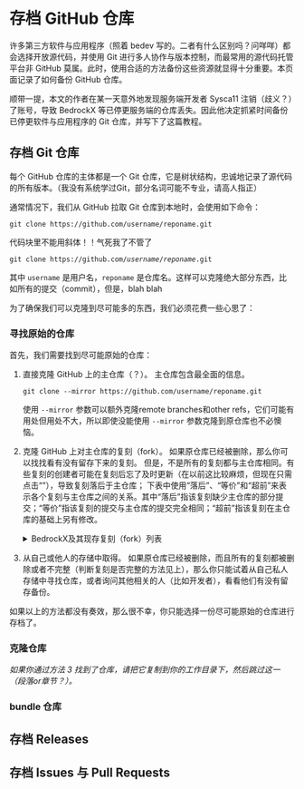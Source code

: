 # 存档 GitHub 仓库
许多第三方软件与应用程序（照着 bedev 写的。二者有什么区别吗？问咩咩）都会选择开放源代码，并使用 Git 进行多人协作与版本控制，而最常用的源代码托管平台非 GitHub 莫属。此时，使用合适的方法备份这些资源就显得十分重要。本页面记录了如何备份 GitHub 仓库。

顺带一提，本文的作者在某一天意外地发现服务端开发者 Sysca11 注销（歧义？）了账号，导致 BedrockX 等已停更服务端的仓库丢失。因此他决定抓紧时间备份已停更软件与应用程序的 Git 仓库，并写下了这篇教程。

## 存档 Git 仓库
每个 GitHub 仓库的主体都是一个 Git 仓库，它是树状结构，忠诚地记录了源代码的所有版本。（我没有系统学过Git，部分名词可能不专业，请高人指正）

通常情况下，我们从 GitHub 拉取 Git 仓库到本地时，会使用如下命令：

```
git clone https://github.com/username/reponame.git
```

代码块里不能用斜体！！气死我了不管了

<pre><code>git clone https://github.com/<em>username</em>/<em>reponame</em>.git</code></pre>

其中 `username` 是用户名，`reponame` 是仓库名。这样可以克隆绝大部分东西，比如所有的提交（commit），但是，blah blah

为了确保我们可以克隆到尽可能多的东西，我们必须花费一些心思了：

### 寻找原始的仓库
首先，我们需要找到尽可能原始的仓库：

1.  直接克隆 GitHub 上的主仓库（？）。
    主仓库包含最全面的信息。
    ```
    git clone --mirror https://github.com/username/reponame.git
    ```
    使用 `--mirror` 参数可以额外克隆remote branches和other refs，它们可能有用处但用处不大，所以即使没能使用 `--mirror` 参数克隆到原仓库也不必懊恼。
2.  克隆 GitHub 上对主仓库的复刻（fork）。
    如果原仓库已经被删除，那么你可以找找看有没有留存下来的复刻。
    但是，不是所有的复刻都与主仓库相同。有些复刻的创建者可能在复刻后忘了及时更新（在以前这比较麻烦，但现在只需点击“”），导致复刻落后于主仓库；
    下表中使用“落后”、“等价”和“超前”来表示各个复刻与主仓库之间的关系。其中“落后”指该复刻缺少主仓库的部分提交；“等价”指该复刻的提交与主仓库的提交完全相同；“超前”指该复刻在主仓库的基础上另有修改。
    <details><summary>BedrockX及其现存复刻（fork）列表</summary>
    
    （主分支以提交 `11b79dbede565a0e58c82a3e5011dc5bf67ceb37` 为准）（落后与超前有争议）
    | 分支                  | 提交（commit）数量 | 与主分支的关系 |
    | --------------------- | ------------------ | -------------- |
    | Sysca11（原主分支）   |                 57 | 主分支         |
    | 3JoB                  |                 58 | 超前           |
    | allankevinrichie      |                 59 | 落后且超前     |
    | CivicXFB              |                 57 | 等价           |
    | Extollite（现主分支） |                 31 | 落后           |
    | hapi888               |                 57 | 等价           |
    | jfishing              |                 57 | 等价           |
    | mclk623               |                 57 | 等价           |
    | moxisuki              |                 57 | 等价           |
    | oldsheep0205          |                 43 | 落后           |
    | Rhycraft              |                 33 | 落后           |
    | SakuranaRanbom        |                 57 | 等价           |
    | saranfeishuang        |                 46 | 落后           |
    | ShrBox                |                 57 | 等价           |
    | SkipM4                |                 57 | 等价           |
    | untitledunrevised     |                 31 | 落后           |
    | whoismek              |                 57 | 等价           |
    | WillowSauceR          |                 58 | 超前           |
    | yzu999                |                 57 | 等价           |

    </details>
3.  从自己或他人的存储中取得。
    如果原仓库已经被删除，而且所有的复刻都被删除或者不完整（判断复刻是否完整的方法见上），那么你只能试着从自己私人存储中寻找仓库，或者询问其他相关的人（比如开发者），看看他们有没有留存备份。

如果以上的方法都没有奏效，那么很不幸，你只能选择一份尽可能原始的仓库进行存档了。

### 克隆仓库
*如果你通过方法 3 找到了仓库，请把它复制到你的工作目录下，然后跳过这一（段落or章节？）。*

### bundle 仓库

## 存档 Releases

## 存档 Issues 与 Pull Requests
